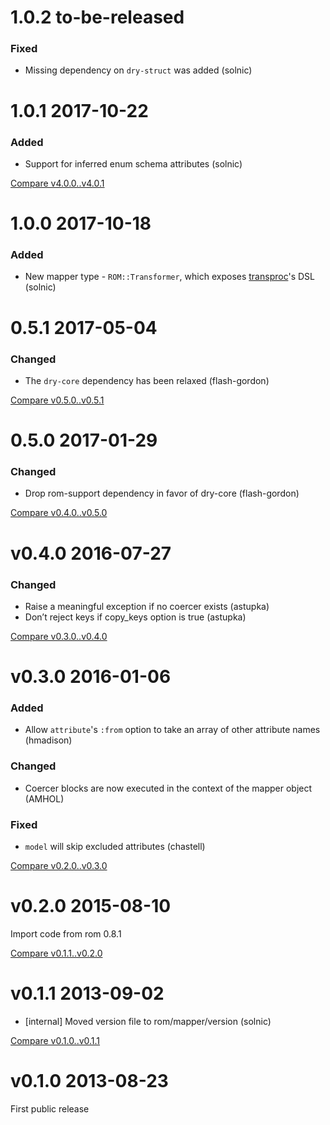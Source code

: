 # 1.0.2 to-be-released

### Fixed

* Missing dependency on `dry-struct` was added (solnic)

# 1.0.1 2017-10-22

### Added

* Support for inferred enum schema attributes (solnic)

[Compare v4.0.0..v4.0.1](https://github.com/rom-rb/rom-mapper/compare/v4.0.0...v4.0.1)

# 1.0.0 2017-10-18

### Added

* New mapper type - `ROM::Transformer`, which exposes [transproc](https://github.com/solnic/transproc)'s DSL (solnic)

# 0.5.1 2017-05-04

### Changed

* The `dry-core` dependency has been relaxed (flash-gordon)

[Compare v0.5.0..v0.5.1](https://github.com/rom-rb/rom-mapper/compare/v0.5.0...v0.5.1)

# 0.5.0 2017-01-29

### Changed

* Drop rom-support dependency in favor of dry-core (flash-gordon)

[Compare v0.4.0..v0.5.0](https://github.com/rom-rb/rom-mapper/compare/v0.4.0...v0.5.0)

# v0.4.0 2016-07-27

### Changed

* Raise a meaningful exception if no coercer exists (astupka)
* Don’t reject keys if copy_keys option is true (astupka)

[Compare v0.3.0..v0.4.0](https://github.com/rom-rb/rom-mapper/compare/v0.3.0...v0.4.0)

# v0.3.0 2016-01-06

### Added

* Allow `attribute`'s `:from` option to take an array of other attribute names (hmadison)

### Changed

* Coercer blocks are now executed in the context of the mapper object (AMHOL)

### Fixed

* `model` will skip excluded attributes (chastell)

[Compare v0.2.0..v0.3.0](https://github.com/rom-rb/rom-mapper/compare/v0.2.0...v0.3.0)

# v0.2.0 2015-08-10

Import code from rom 0.8.1

[Compare v0.1.1..v0.2.0](https://github.com/rom-rb/rom-mapper/compare/v0.1.0...v0.2.0)

# v0.1.1 2013-09-02

* [internal] Moved version file to rom/mapper/version (solnic)

[Compare v0.1.0..v0.1.1](https://github.com/rom-rb/rom-mapper/compare/v0.1.0...v0.1.1)

# v0.1.0 2013-08-23

First public release
